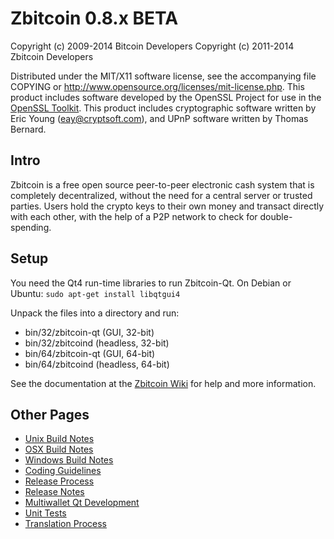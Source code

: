 Zbitcoin 0.8.x BETA
====================

Copyright (c) 2009-2014 Bitcoin Developers
Copyright (c) 2011-2014 Zbitcoin Developers

Distributed under the MIT/X11 software license, see the accompanying
file COPYING or http://www.opensource.org/licenses/mit-license.php.
This product includes software developed by the OpenSSL Project for use in the [OpenSSL Toolkit](http://www.openssl.org/). This product includes
cryptographic software written by Eric Young ([eay@cryptsoft.com](mailto:eay@cryptsoft.com)), and UPnP software written by Thomas Bernard.


Intro
---------------------
Zbitcoin is a free open source peer-to-peer electronic cash system that is
completely decentralized, without the need for a central server or trusted
parties.  Users hold the crypto keys to their own money and transact directly
with each other, with the help of a P2P network to check for double-spending.


Setup
---------------------
You need the Qt4 run-time libraries to run Zbitcoin-Qt. On Debian or Ubuntu:
	`sudo apt-get install libqtgui4`

Unpack the files into a directory and run:

- bin/32/zbitcoin-qt (GUI, 32-bit)
- bin/32/zbitcoind (headless, 32-bit)
- bin/64/zbitcoin-qt (GUI, 64-bit)
- bin/64/zbitcoind (headless, 64-bit)

See the documentation at the [Zbitcoin Wiki](http://zbitcoin.info)
for help and more information.


Other Pages
---------------------
- [Unix Build Notes](build-unix.md)
- [OSX Build Notes](build-osx.md)
- [Windows Build Notes](build-msw.md)
- [Coding Guidelines](coding.md)
- [Release Process](release-process.md)
- [Release Notes](release-notes.md)
- [Multiwallet Qt Development](multiwallet-qt.md)
- [Unit Tests](unit-tests.md)
- [Translation Process](translation_process.md)
